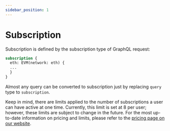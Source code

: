 ```yaml
---
sidebar_position: 1
---
```


# Subscription

Subscription is defined by the subscription type of GraphQL request:

```graphql
subscription {
  eth: EVM(network: eth) {
  ...
  }
}
```

Almost any query can be converted to subscription just by replacing ```query``` type to ```subscription```.

Keep in mind, there are limits applied to the number of subscriptions a user can have active at one time. Currently, this limit is set at 8 per user; however, these limits are subject to change in the future. For the most up-to-date information on pricing and limits, please refer to the [pricing page on our website](https://bitquery.io/pricing).